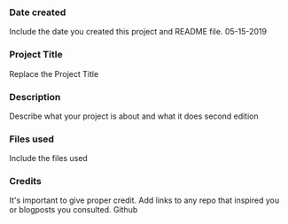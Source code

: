 ### Date created
Include the date you created this project and README file.
05-15-2019
### Project Title
Replace the Project Title

### Description
Describe what your project is about and what it does
second edition

### Files used
Include the files used

### Credits
It's important to give proper credit. Add links to any repo that inspired you or blogposts you consulted.
Github
